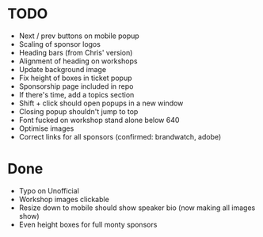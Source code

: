 # TODO

- Next / prev buttons on mobile popup
- Scaling of sponsor logos
- Heading bars (from Chris' version)
- Alignment of heading on workshops
- Update background image
- Fix height of boxes in ticket popup
- Sponsorship page included in repo
- If there's time, add a topics section
- Shift + click should open popups in a new window
- Closing popup shouldn't jump to top
- Font fucked on workshop stand alone below 640
- Optimise images
- Correct links for all sponsors (confirmed: brandwatch, adobe)

# Done

- Typo on Unofficial 
- Workshop images clickable
- Resize down to mobile should show speaker bio (now making all images show)
- Even height boxes for full monty sponsors
